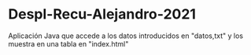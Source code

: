 # Despl-Recu-Alejandro-2021
Aplicación Java que accede a los datos introducidos en "datos,txt" y los muestra en una tabla en "index.html"
